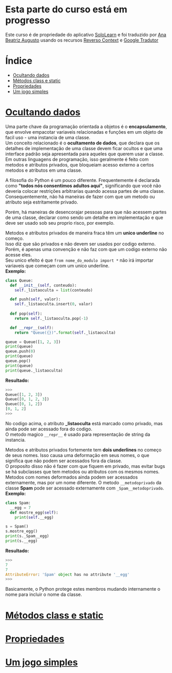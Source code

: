 # Esta parte do curso está em progresso

Este curso é de propriedade do aplicativo [SoloLearn](https://play.google.com/store/apps/details?id=com.sololearn) e foi traduzido por [Ana Beatriz Augusto](https://www.linkedin.com/in/anabeatrizz) usando os recursos [Reverso Context](https://context.reverso.net/translation/) e [Google Tradutor](https://translate.google.com.br/?hl=pt-BR)

# Índice
- [Ocultando dados](#ocultando-dados)
- [Métodos class e static](#métodos-class-e-static)
- [Propriedades](#propriedades)
- [Um jogo simples](#um-jogo-simples)

# [Ocultando dados](#índice)
Uma parte chave da programação orientada a objetos é o __encapsulamento__, que envolve empacotar variaveis relacionadas e funções em um objeto de facil uso - uma instancia de uma classe.<br>Um conceito relacionado é o __ocultamento de dados__, que declara que os detalhes de implementação de uma classe devem ficar ocultos e que uma interface padrão seja apresentada para aqueles que querem usar a classe.<br>Em outras linguagens de programação, isso geralmente é feito com metodos e atributos privados, que bloqueiam acesso externo a certos metodos e atributos em uma classe.

A filosofia do Python é um pouco diferente. Frequentemente é declarada como __"todos nós consentimos adultos aqui"__, significando que você não deveria colocar restrições arbitrarias quando acessa partes de uma classe. Consequentemente, não há maneiras de fazer com que um metodo ou atributo seja estritamente privado.

Porém, há maneiras de desencorajar pessoas para que não acessem partes de uma classe, declarar como sendo um detalhe em implementação e que deve ser usado sob seu proprio risco, por exemplo.

Metodos e atributos privados de maneira fraca têm um __unico underline__ no começo.<br>Isso diz que são privados e não devem ser usados por codigo externo. Porém, é apenas uma convenção e não faz com que um codigo externo não acesse eles.<br>Seu unico efeito é que `from nome_do_modulo import *` não irá importar variaveis que começam com um unico underline.<br>__Exemplo:__
```python
class Queue:
  def __init__(self, conteudo):
    self._listaoculta = list(conteudo)

  def push(self, valor):
    self._listaoculta.insert(0, valor)
   
  def pop(self):
    return self._listaoculta.pop(-1)

  def __repr__(self):
    return "Queue({})".format(self._listaoculta)

queue = Queue([1, 2, 3])
print(queue)
queue.push(0)
print(queue)
queue.pop()
print(queue)
print(queue._listaoculta)
```

__Resultado:__
```python
>>>
Queue([1, 2, 3])
Queue([0, 1, 2, 3])
Queue([0, 1, 2])
[0, 1, 2]
>>>
```

No codigo acima, o atributo __\_listaoculta__ está marcado como privado, mas ainda pode ser acessado fora do codigo.<br>O metodo magico `__repr__` é usado para representação de string da instancia.

Metodos e atributos privados fortemente tem __dois underlines__ no começo de seus nomes. Isso causa uma deformação em seus nomes, o que significa que não podem ser acessados fora da classe.<br>O proposito disso não é fazer com que fiquem em privado, mas evitar bugs se há subclasses que tem metodos ou atributos com os mesmos nomes.<br>Metodos com nomes deformados ainda podem ser acessados externamente, mas por um nome diferente. O metodo `__metodoprivado` da classe __Spam__ pode ser acessado externamente com `_Spam__metodoprivado`.<br>__Exemplo:__
```python
class Spam:
  __egg = 7
  def mostre_egg(self):
    print(self.__egg)

s = Spam()
s.mostre_egg()
print(s._Spam__egg)
print(s.__egg)
```

__Resultado:__
```python
>>>
7
7
AttributeError: 'Spam' object has no attribute '__egg'
>>>
```

Basicamente, o Python protege estes membros mudando internamente o nome para incluir o nome da classe.

# [Métodos class e static](#índice)

# [Propriedades](#índice)

# [Um jogo simples](#índice)
